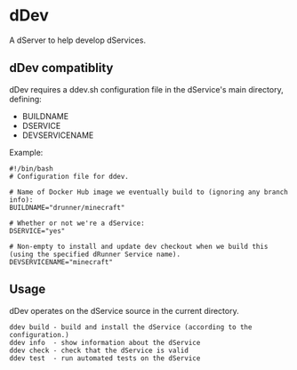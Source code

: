 # dDev

A dServer to help develop dServices.

## dDev compatiblity

dDev requires a ddev.sh configuration file in the dService's main directory, defining:
- BUILDNAME
- DSERVICE
- DEVSERVICENAME

Example:
```
#!/bin/bash
# Configuration file for ddev.

# Name of Docker Hub image we eventually build to (ignoring any branch info):
BUILDNAME="drunner/minecraft"

# Whether or not we're a dService:
DSERVICE="yes"

# Non-empty to install and update dev checkout when we build this (using the specified dRunner Service name).
DEVSERVICENAME="minecraft"
```

## Usage

dDev operates on the dService source in the current directory.

```
ddev build - build and install the dService (according to the configuration.)
ddev info  - show information about the dService
ddev check - check that the dService is valid
ddev test  - run automated tests on the dService
```
